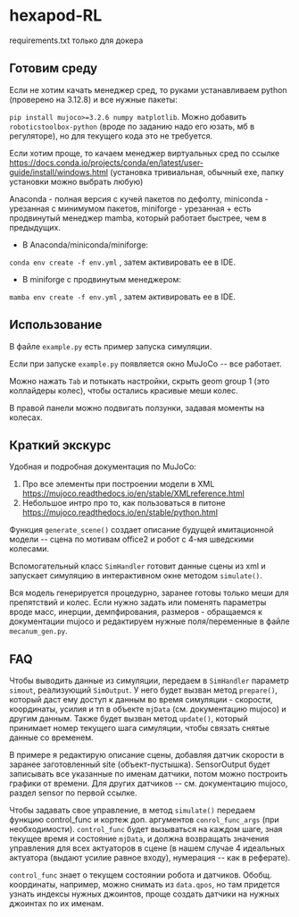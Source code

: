 # hexapod-RL

requirements.txt только для докера

## Готовим среду
Если не хотим качать менеджер сред, то руками устанавливаем python (проверено на 3.12.8) и все нужные пакеты:

`pip install mujoco>=3.2.6 numpy matplotlib`. Можно добавить `roboticstoolbox-python` (вроде по заданию надо его юзать, мб в регуляторе), но для текущего кода это не требуется.

Если хотим проще, то качаем менеджер виртуальных сред по ссылке https://docs.conda.io/projects/conda/en/latest/user-guide/install/windows.html
(установка тривиальная, обычный exe, папку установки можно выбрать любую)

Anaconda - полная версия с кучей пакетов по дефолту, miniconda - урезанная с минимумом пакетов, miniforge - урезанная + есть продвинутый менеджер mamba, который работает быстрее, чем в предыдущих.
- В Anaconda/miniconda/miniforge:

`conda env create -f env.yml`
, затем активировать ее в IDE.
- В miniforge с продвинутым менеджером:

`mamba env create -f env.yml`
, затем активировать ее в IDE.

## Использование
В файле `example.py` есть пример запуска симуляции. 

Если при запуске `example.py` появляется окно MuJoCo -- все работает.

Можно нажать `Tab` и потыкать настройки, скрыть geom group 1 (это коллайдеры колес), чтобы остались красивые меши колес. 

В правой панели можно подвигать ползунки, задавая моменты на колесах.

## Краткий экскурс
Удобная и подробная документация по MuJoCo: 
1. Про все элементы при построении модели в XML https://mujoco.readthedocs.io/en/stable/XMLreference.html
2. Небольшое интро про то, как пользоваться в питоне https://mujoco.readthedocs.io/en/stable/python.html

Функция `generate_scene()` создает описание будущей имитационной модели -- сцена по мотивам office2 и робот с 4-мя шведскими колесами.

Вспомогательный класс `SimHandler` готовит данные сцены из xml и запускает симуляцию в интерактивном окне методом `simulate()`. 

Вся модель генерируется процедурно, заранее готовы только меши для препятствий и колес. Если нужно задать или поменять параметры вроде масс, инерции, демпфирования, размеров - обращаемся к документации mujoco и редактируем нужные поля/переменные в файле `mecanum_gen.py`.

## FAQ
Чтобы выводить данные из симуляции, передаем в `SimHandler` параметр `simout`, реализующий `SimOutput`. У него будет вызван метод `prepare()`, который даст ему доступ к данным во время симуляции - скорости, координаты, усилия и тп в объекте `mjData` (см. документацию mujoco) и другим данным. Также будет вызван метод `update()`, который принимает номер текущего шага симуляции, чтобы связать снятые данные со временем. 

В примере я редактирую описание сцены, добавляя датчик скорости в заранее заготовленный site (объект-пустышка). SensorOutput будет записывать все указанные по именам датчики, потом можно построить графики от времени. Для других датчиков -- см. документацию mujoco, раздел sensor по первой ссылке.

Чтобы задавать свое управление, в метод `simulate()` передаем функцию control_func и кортеж доп. аргументов `conrol_func_args` (при необходимости). `control_func` будет вызываться на каждом шаге, зная текущее время и состояние `mjData`, и должна возвращать значения управления для всех актуаторов в сцене (в нашем случае 4 идеальных актуатора (выдают усилие равное входу), нумерация -- как в реферате). 

`control_func` знает о текущем состоянии робота и датчиков. Обобщ. координаты, например, можно снимать из `data.qpos`, но там придется узнать индексы нужных джоинтов, проще создать датчики на нужных джоинтах по их именам. 